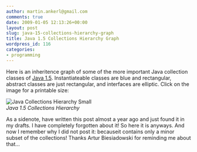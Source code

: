 ```yaml
---
author: martin.ankerl@gmail.com
comments: true
date: 2009-01-05 12:13:26+00:00
layout: post
slug: java-15-collections-hierarchy-graph
title: Java 1.5 Collections Hierarchy Graph
wordpress_id: 116
categories:
- programming
---
```


Here is an inheritence graph of some of the more important Java collection classes of [Java 1.5](http://javadoc.ankerl.com/). Instantiateable classes are blue and rectangular, abstract classes are just rectangular, and interfaces are elliptic. Click on the image for a printable size:

![Java Collections Hierarchy Small](/img/2008/01/collections.png)  
*Java 1.5 Collections Hierarchy*


As a sidenote, have written this post almost a year ago and just found it in my drafts. I have completely forgotten about it! So here it is anyways. And now I remember why I did not post it: becauseit contains only a minor subset of the collections! Thanks Artur Biesiadowski for reminding me about that...
